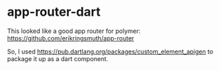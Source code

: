 app-router-dart
===============

This looked like a good app router for polymer:  https://github.com/erikringsmuth/app-router

So, I used https://pub.dartlang.org/packages/custom_element_apigen to package it up as a dart component.
